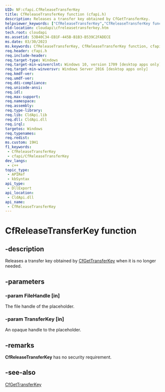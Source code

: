 ```yaml
---
UID: NF:cfapi.CfReleaseTransferKey
title: CfReleaseTransferKey function (cfapi.h)
description: Releases a transfer key obtained by CfGetTransferKey.
helpviewer_keywords: ["CfReleaseTransferKey","CfReleaseTransferKey function","cfapi/CfReleaseTransferKey","cloudApi.cfreleasetransferkey"]
old-location: cloudapi\cfreleasetransferkey.htm
tech.root: cloudapi
ms.assetid: 53B40C34-EB1F-445B-B1B3-B539C2FADECE
ms.date: 03/30/2023
ms.keywords: CfReleaseTransferKey, CfReleaseTransferKey function, cfapi/CfReleaseTransferKey, cloudApi.cfreleasetransferkey
req.header: cfapi.h
req.include-header: 
req.target-type: Windows
req.target-min-winverclnt: Windows 10, version 1709 [desktop apps only]
req.target-min-winversvr: Windows Server 2016 [desktop apps only]
req.kmdf-ver: 
req.umdf-ver: 
req.ddi-compliance: 
req.unicode-ansi: 
req.idl: 
req.max-support: 
req.namespace: 
req.assembly: 
req.type-library: 
req.lib: CldApi.lib
req.dll: CldApi.dll
req.irql: 
targetos: Windows
req.typenames: 
req.redist: 
ms.custom: 19H1
f1_keywords:
 - CfReleaseTransferKey
 - cfapi/CfReleaseTransferKey
dev_langs:
 - c++
topic_type:
 - APIRef
 - kbSyntax
api_type:
 - DllExport
api_location:
 - CldApi.dll
api_name:
 - CfReleaseTransferKey
---
```


# CfReleaseTransferKey function

## -description

Releases a transfer key obtained by [CfGetTransferKey](nf-cfapi-cfgettransferkey.md) when it is no longer needed.

## -parameters

### -param FileHandle [in]

The file handle of the placeholder.

### -param TransferKey [in]

An opaque handle to the placeholder.

## -remarks

**CfReleaseTransferKey** has no security requirement.

## -see-also

[CfGetTransferKey](nf-cfapi-cfgettransferkey.md)
